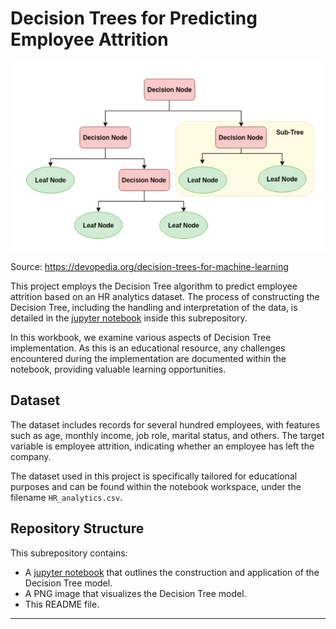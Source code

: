 # Decision Trees for Predicting Employee Attrition

![Decision Tree Model](Decision_Trees.png)

Source: https://devopedia.org/decision-trees-for-machine-learning

This project employs the Decision Tree algorithm to predict employee attrition based on an HR analytics dataset. The process of constructing the Decision Tree, including the handling and interpretation of the data, is detailed in the [jupyter notebook](Decision_Trees_HR_Attrition.ipynb) inside this subrepository.

In this workbook, we examine various aspects of Decision Tree implementation. As this is an educational resource, any challenges encountered during the implementation are documented within the notebook, providing valuable learning opportunities.

## Dataset
The dataset includes records for several hundred employees, with features such as age, monthly income, job role, marital status, and others. The target variable is employee attrition, indicating whether an employee has left the company.

The dataset used in this project is specifically tailored for educational purposes and can be found within the notebook workspace, under the filename `HR_analytics.csv`.

## Repository Structure
This subrepository contains:
* A [jupyter notebook](Decision_Trees_HR_Attrition.ipynb) that outlines the construction and application of the Decision Tree model.
* A PNG image that visualizes the Decision Tree model.
* This README file.

---